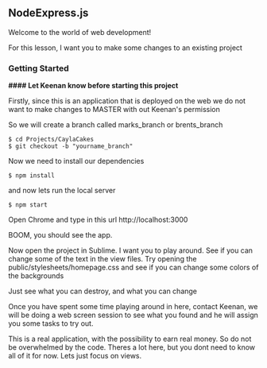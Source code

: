 ## NodeExpress.js

Welcome to the world of web development!

For this lesson, I want you to make some changes to an existing project

### Getting Started

**#### Let Keenan know before starting this project**

Firstly, since this is an application that is deployed on the web we do not want to make changes to MASTER with out Keenan's permission

So we will create a branch called marks_branch or brents_branch

```$xslt
$ cd Projects/CaylaCakes
$ git checkout -b "yourname_branch"
```

Now we need to install our dependencies

```$xslt
$ npm install
``` 

and now lets run the local server

```$xslt
$ npm start
```

Open Chrome and type in this url http://localhost:3000

BOOM, you should see the app.

Now open the project in Sublime. I want you to play around. See if you can change some of the text in the view files. 
Try opening the public/stylesheets/homepage.css and see if you can change some colors of the backgrounds

Just see what you can destroy, and what you can change

Once you have spent some time playing around in here, contact Keenan, we will be doing a web screen session to see what you found
and he will assign you some tasks to try out.

This is a real application, with the possibility to earn real money. So do not be overwhelmed by the code. Theres a lot here,
but you dont need to know all of it for now. Lets just focus on views.